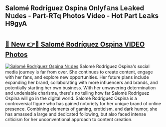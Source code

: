 ## Salomé Rodríguez Ospina Onlyf𝚊ns Le𝚊ked N𝚞des - Part-RTq Photos Video - Hot Part Le𝚊ks H9gyA

# <h2><a href="http://ac51785.deff.icu/?id=Salom%c3%a9+Rodr%c3%adguez+Ospina">🔗 New 👉🔴 Salomé Rodríguez Ospina VIDEO Photos</a></h2>

[![Salomé Rodríguez Ospina N𝚞des](https://i.imgur.com/rIISA9y.gif)](http://ac51785.deff.icu/?id=Salom%c3%a9+Rodr%c3%adguez+Ospina)
Salomé Rodríguez Ospina's social media journey is far from over. She continues to create content, engage with her fans, and explore new opportunities. Her future plans include expanding her brand, collaborating with more influencers and brands, and potentially starting her own business. With her unwavering determination and undeniable charisma, there's no telling how far Salomé Rodríguez Ospina will go in the digital world. Salomé Rodríguez Ospina is a controversial figure who has gained notoriety for her unique brand of online presence. Combining elements of gaming, eroticism, and dark humor, she has amassed a large and dedicated following, but also faced intense criticism for her unconventional approach to content creation.
